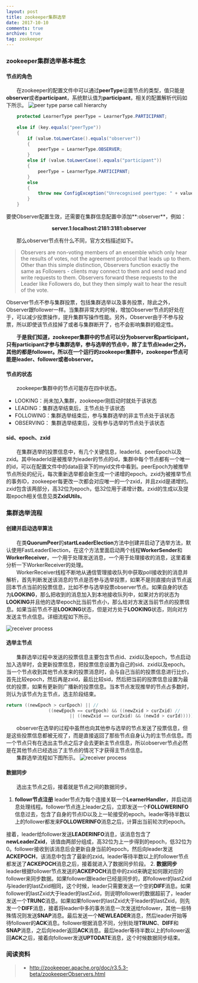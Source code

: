 ```yaml
---
layout: post
title: zookeeper集群选举
date: 2017-10-10
comments: true
archive: true
tag: zookeeper
---
```

### zookeeper集群选举基本概念
#### 节点的角色
&emsp;&emsp;在zookeeper的配置文件中可以通过**peerType**设置节点的类型，值只能是**observer**或者**participant**，系统默认值为**participant**，相关的配置解析代码如下所示。
![peer type parse call hierarchy](/images/zkLeaderElection/peerTypeParse.png)
~~~~java
	protected LearnerType peerType = LearnerType.PARTICIPANT;
	
	else if (key.equals("peerType"))
	{
		if (value.toLowerCase().equals("observer"))
		{
			peerType = LearnerType.OBSERVER;
		}
		else if (value.toLowerCase().equals("participant"))
		{
			peerType = LearnerType.PARTICIPANT;
		}
		else
		{
			throw new ConfigException("Unrecognised peertype: " + value);
		}
	}
~~~~
要使Observer配置生效，还需要在集群信息配置中添加**:observer**，例如：    
**<center>server.1:localhost:2181:3181:observer</center>**

&emsp;&emsp;那么observer节点有什么不同，官方文档描述如下。
> Observers are non-voting members of an ensemble which only hear the results of votes, not the agreement protocol that leads up to them. Other than this simple distinction, Observers function exactly the same as Followers - clients may connect to them and send read and write requests to them. Observers forward these requests to the Leader like Followers do, but they then simply wait to hear the result of the vote.

Observer节点不参与集群投票，包括集群选举以及事务投票，除此之外，Observer跟follower一样。当集群非常大的时候，增加Observer节点的好处在于，可以减少投票操作，提升集群写操作性能。另外，Observer由于不参与投票，所以即使该节点挂掉了或者与集群断开了，也不会影响集群的稳定性。

&emsp;&emsp;**于是我们知道，zookeeper集群中的节点可以分为observer和participant，只有participant才参与集群选举，参与选举的节点中，除了主节点leader之外，其他的都是follower。所以在一个运行的zookeeper集群中，zookeeper节点可能是leader、follower或者observer。**

#### 节点的状态
&emsp;&emsp;zookeeper集群中的节点可能存在四中状态。

- LOOKING：尚未加入集群，zookeeper刚启动时就处于该状态
- LEADING：集群选举结束后，主节点处于该状态
- FOLLOWING：集群选举结束后，参与集群选举的非主节点处于该状态
- OBSERVING： 集群选举结束后，没有参与选举的节点处于该状态

#### sid、epoch、zxid
&emsp;&emsp;在集群选举的投票信息中，有几个关键信息，leaderId、peerEpoch以及zxid。其中leaderId是被推举为leader的节点的id，集群中每个节点都有一个唯一的id，可以在配置文件中的data目录下的myid文件中看到。peerEpoch为被推举节点所处的纪元，每次重新选举都会新生成一个递增的epoch。zxid为被推举节点的事务ID，zookeeper每更改一次都会对应唯一的一个zxid，并且zxid是递增的。zxid包含该两部分，高32位为epoch，低32位用于递增计数。zxid的生成以及提取epoch相关信息见类**ZxidUtils**。

### 集群选举流程
#### 创建并启动选举算法
&emsp;&emsp;在类**QuorumPeer**的**startLeaderElection**方法中创建并启动了选举方法，默认使用FastLeaderElection，在这个方法里面启动两个线程**WorkerSender**和**WorkerReceiver**，一个用于处理发送消息，一个用于处理接收的消息，这里着重分析一下WorkerReceiver的处理。     
&emsp;&emsp;WorkerReceiver线程不断地从通信管理接收队列中获取poll接收到的消息并解析，首先判断发送该消息的节点是否参与选举投票，如果不是则直接向该节点返回本节点当前的投票信息，比如不参与选举投票observer节点。如果自身的状态为**LOOKING**，那么把收到的消息加入到本地接收队列中，如果对方的状态为**LOOKING**并且他的选举epoch比当前节点小，那么给对方发送当前节点的投票信息。如果当前节点不是**LOOKING**状态，但是对方处于**LOOKING**状态，则向对方发送主节点信息。详细流程如下所示。

![receiver process](/images/zkLeaderElection/rvcProcess.png)

#### 选举主节点
&emsp;&emsp;集群选举过程中发送的投票信息主要包含节点id、zxid以及epoch，节点启动加入选举时，会更新投票信息，把投票信息设置为自己的sid、zxid以及epoch。当一个节点收到其他节点发来的投票消息时，会与自己当前的投票信息进行比价，首先比较epoch，然后再是zxid，最后比较sid，然后把当前的投票信息设置为最优的投票，如果有更新则广播新的投票信息。当本节点发现推举的节点占多数时，则认为该节点为主节点，选主阶段结束。    
~~~~~java
return ((newEpoch > curEpoch) || //
				((newEpoch == curEpoch) && ((newZxid > curZxid) //
						|| ((newZxid == curZxid) && (newId > curId)))));
~~~~~
&emsp;&emsp;observer在选举的过程中虽然也向其他参与选举的节点发送了投票信息，但是这些投票信息都被无视了，而是直接返回了那些节点自身认为的主节点信息。而一个节点只有在选出主节点之后才会去更新主节点信息，所以observer节点必然是在其他节点已经选出了主节点的情况下才获得主节点信息。     
&emsp;&emsp;集群选举流程如下图所示。
![receiver process](/images/zkLeaderElection/zkelection.jpg)

#### 数据同步
&emsp;&emsp;选出主节点之后，接着就是节点之间的数据同步。
1. **followr节点注册**  leader节点为每个连接关联一个**LearnerHandler**，并启动消息处理线程。follower节点连上leader之后，立即发送一个**FOLLOWERINFO**信息过去，包含了自身的节点ID以及上一轮接受的epoch。leader等待半数以上的follower都发来**FOLLOWERINFO**消息之后，计算出当前轮次的epoch。

接着，leader给follower发送**LEADERINFO**消息，该消息包含了**newLeaderZxid**，该值由两部分组成，高32位为上一步得到的epoch，低32位为0。follower接收到该消息后会更新自身当前的epoch，然后向leader发送**ACKEPOCH**，该消息中包含了最新的zxid。leader等待半数以上的follower节点都发送了**ACKEPOCH**消息之后，接着就进入了数据同步阶段。
2. **数据同步** leader根据follower节点发送的**ACKEPOCH**消息中的zxid来确定如何跟对应的follower来同步数据。如果follower跟leader已经是同步的，即follower的lastZxid与leader的lastZxid相同，这个时候，leader只需要发送一个空的**DIFF**消息。如果follower的lastZxid大于leader的lastZxid，则说明follower的数据超前了，leader发送一个**TRUNC**消息。如果如果follower的lastZxid大于leader的lastZxid，则先发一个**DIFF**消息，接着将leader中多的事务消息一次发送给follower，其他一些特殊情况则发送**SNAP**消息。最后发送一个**NEWLEADER**消息，然后leader开始等待follower的**ACK**消息。follower根据消息不同，分别处理**TRUNC**、**DIFF**和**SNAP**消息，之后向leader返回**ACK**消息。最后leader等待半数以上的follower返回**ACK**之后，接着向follower发送**UPTODATE**消息，这个时候数据同步结束。

### 阅读资料
> - http://zookeeper.apache.org/doc/r3.5.3-beta/zookeeperObservers.html























